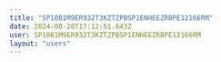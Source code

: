 ```yaml
---
title: "SP10B1M9ER932T3KZTZPBSP1ENHEEZRBPE12166RM"
date: 2024-08-28T17:12:51.643Z
user: SP10B1M9ER932T3KZTZPBSP1ENHEEZRBPE12166RM
layout: "users"
---
```

    